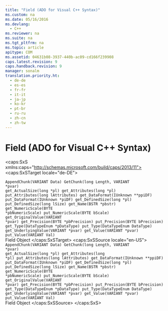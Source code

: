 ```yaml
---
title: "Field (ADO for Visual C++ Syntax)"
ms.custom: na
ms.date: 05/16/2016
ms.devlang: 
  - C++
ms.reviewer: na
ms.suite: na
ms.tgt_pltfrm: na
ms.topic: article
apitype: COM
ms.assetid: 04631b08-3937-440b-ac09-cd166f239908
caps.latest.revision: 9
caps.handback.revision: 9
manager: sonalm
translation.priority.ht: 
  - de-de
  - es-es
  - fr-fr
  - it-it
  - ja-jp
  - ko-kr
  - pt-br
  - ru-ru
  - zh-cn
  - zh-tw
---
```

# Field (ADO for Visual C++ Syntax)
<?xml version="1.0" encoding="utf-8"?>
<caps:SxS xmlns:caps="http://schemas.microsoft.com/build/caps/2013/11">
  <caps:SxSTarget locale="de-DE">
    <developerReferenceWithoutSyntaxDocument xsi:schemaLocation="http://ddue.schemas.microsoft.com/authoring/2003/5 http://dduestorage.blob.core.windows.net/ddueschema/developer.xsd" xmlns="http://ddue.schemas.microsoft.com/authoring/2003/5" xmlns:xlink="http://www.w3.org/1999/xlink" xmlns:xsi="http://www.w3.org/2001/XMLSchema-instance">
      <introduction></introduction>
      <section>
        <title>
          <caps:sentence sentenceid="a9ac5a6cc3cbe84f9c18323af2b9007f" id="tgt1" class="tgtSentence">Methods</caps:sentence>
        </title>
        <content>
          <code>AppendChunk(VARIANT Data)
GetChunk(long Length, VARIANT *pvar)</code>
        </content>
      </section>
      <section>
        <title>
          <caps:sentence sentenceid="74693d2fc58b46bd06410f278e39aa71" id="tgt2" class="tgtSentence">Properties</caps:sentence>
        </title>
        <content>
          <code>get_ActualSize(long *pl)
get_Attributes(long *pl)
put_Attributes(long lAttributes)
get_DataFormat(IUnknown **ppiDF)
put_DataFormat(IUnknown *piDF)
get_DefinedSize(long *pl)
put_DefinedSize(long lSize)
get_Name(BSTR *pbstr)
get_NumericScale(BYTE *pbNumericScale)
put_NumericScale(BYTE bScale)
get_OriginalValue(VARIANT *pvar)
get_Precision(BYTE *pbPrecision)
put_Precision(BYTE bPrecision)
get_Type(DataTypeEnum *pDataType)
put_Type(DataTypeEnum DataType)
get_UnderlyingValue(VARIANT *pvar)
get_Value(VARIANT *pvar)
put_Value(VARIANT Val)</code>
        </content>
      </section>
      <relatedTopics>
        <link xlink:href="b10a72fc-3c4b-4186-a70b-993dc9f7a092">Field Object</link>
      </relatedTopics>
    </developerReferenceWithoutSyntaxDocument>
  </caps:SxSTarget>
  <caps:SxSSource locale="en-US">
    <developerReferenceWithoutSyntaxDocument xsi:schemaLocation="http://ddue.schemas.microsoft.com/authoring/2003/5 http://dduestorage.blob.core.windows.net/ddueschema/developer.xsd" xmlns="http://ddue.schemas.microsoft.com/authoring/2003/5" xmlns:xlink="http://www.w3.org/1999/xlink" xmlns:xsi="http://www.w3.org/2001/XMLSchema-instance">
      <introduction></introduction>
      <section>
        <title>
          <caps:sentence id="src1" class="srcSentence">Methods</caps:sentence>
        </title>
        <content>
          <code>AppendChunk(VARIANT Data)
GetChunk(long Length, VARIANT *pvar)</code>
        </content>
      </section>
      <section>
        <title>
          <caps:sentence id="src2" class="srcSentence">Properties</caps:sentence>
        </title>
        <content>
          <code>get_ActualSize(long *pl)
get_Attributes(long *pl)
put_Attributes(long lAttributes)
get_DataFormat(IUnknown **ppiDF)
put_DataFormat(IUnknown *piDF)
get_DefinedSize(long *pl)
put_DefinedSize(long lSize)
get_Name(BSTR *pbstr)
get_NumericScale(BYTE *pbNumericScale)
put_NumericScale(BYTE bScale)
get_OriginalValue(VARIANT *pvar)
get_Precision(BYTE *pbPrecision)
put_Precision(BYTE bPrecision)
get_Type(DataTypeEnum *pDataType)
put_Type(DataTypeEnum DataType)
get_UnderlyingValue(VARIANT *pvar)
get_Value(VARIANT *pvar)
put_Value(VARIANT Val)</code>
        </content>
      </section>
      <relatedTopics>
        <link xlink:href="b10a72fc-3c4b-4186-a70b-993dc9f7a092">Field Object</link>
      </relatedTopics>
    </developerReferenceWithoutSyntaxDocument>
  </caps:SxSSource>
</caps:SxS>